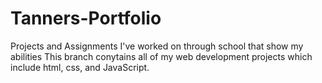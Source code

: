 # Tanners-Portfolio
Projects and Assignments I've worked on through school that show my abilities
This branch conytains all of my web development projects which include html, css, and JavaScript.
